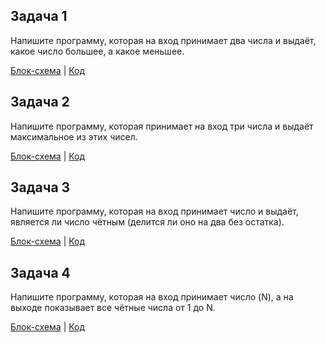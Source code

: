 ## Задача 1
Напишите программу, которая на вход принимает два числа и выдаёт, какое число большее, а какое меньшее.

[Блок-схема](Homework/Task001/block%20shema1.png) | [Код](Homework/Task001/Program.cs)

## Задача 2
Напишите программу, которая принимает на вход три числа и выдаёт максимальное из этих чисел.

[Блок-схема](Homework/Task002/block%20shema2.png) | [Код](Homework/Task002/Program.cs)

## Задача 3
Напишите программу, которая на вход принимает число и выдаёт, является ли число чётным (делится ли оно на два без остатка).

[Блок-схема](Homework/Task003/block%20shema3.png) | [Код](Homework/Task003/Program.cs)

## Задача 4
Напишите программу, которая на вход принимает число (N), а на выходе показывает все чётные числа от 1 до N.

[Блок-схема](Homework/Task004/block%20shema4.png) | [Код](Homework/Task004/Program.cs)

